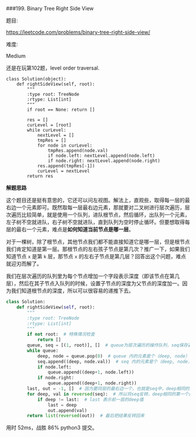 ###199. Binary Tree Right Side View

题目:

<https://leetcode.com/problems/binary-tree-right-side-view/>


难度:

Medium


还是在玩第102题，level order traversal.

```
class Solution(object):
    def rightSideView(self, root):
        """
        :type root: TreeNode
        :rtype: List[int]
        """
        if root == None: return []
      
        res = []
        curLevel = [root]
        while curLevel:
            nextLevel = []
            tmpRes = []
            for node in curLevel:
                tmpRes.append(node.val)
                if node.left: nextLevel.append(node.left)
                if node.right: nextLevel.append(node.right)
            res.append(tmpRes[-1])
            curLevel = nextLevel
        return res
```



**解题思路**

这个题目还是挺有意思的，它还可以问左视图。解法上，直观些，取得每一层的最右边一个元素即可。既然取每一层最右边元素，那就要对二叉树进行层次遍历，层次遍历比较简单，就是使用一个队列，进队根节点，然后循环，出队列一个元素，左子树不空就进队，右子树不空就进队，直到队列为空时停止循环。但要想取得每层的最右一个元素，难点是**如何知道当前节点是哪一层**。

对于一棵树，除了根节点，其他节点我们都不能直接知道它是哪一层，但是根节点我们肯定知道是第一层。那根节点的左右孩子节点是第几次？推广一下，如果我们知道节点 `x` 是第 `k` 层，那节点 `x` 的左右子节点是第几层？回答出这个问题，难点就迎刃而解了。

我们在层次遍历的队列里为每个节点增加一个字段表示深度（即该节点在第几层），然后在其子节点入队列的时候，设置子节点的深度为父节点的深度加一。因为我们知道根节点的深度，所以可以很容易的递推下去。

```python
class Solution:
    def rightSideView(self, root):
        """
        :type root: TreeNode
        :rtype: List[int]
        """
        if not root:  # 特殊情况检查
            return []
        queue, seq = [(1, root)], []  # queue为层次遍历的操作队列，seq保存遍历的结果
        while queue:
            deep, node = queue.pop(0)  # queue 内的元素是个（deep, node）二元组
            seq.append((deep, node.val))  # seq 内的元素是个（deep, node.val）二元组
            if node.left:
                queue.append((deep+1, node.left))
            if node.right:
                queue.append((deep+1, node.right))
        last, out = -1, []  # 因为要同层的最右边一个，也就是seq中，deep相同的几个里面最后一个
        for deep, val in reversed(seq):  # 所以将seq反转，deep相同的第一个即最右一个
            if deep != last:  # last 表示前一层的deep值
                last = deep
                out.append(val)
        return list(reversed(out))  # 最后把结果反转回来
```

用时 52ms，战胜 86% python3 提交。